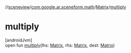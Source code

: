 //[sceneview](../../../index.md)/[com.google.ar.sceneform.math](../index.md)/[Matrix](index.md)/[multiply](multiply.md)

# multiply

[androidJvm]\
open fun [multiply](multiply.md)(lhs: [Matrix](index.md), rhs: [Matrix](index.md), dest: [Matrix](index.md))
